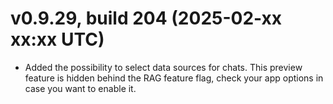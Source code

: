 # v0.9.29, build 204 (2025-02-xx xx:xx UTC)
- Added the possibility to select data sources for chats. This preview feature is hidden behind the RAG feature flag, check your app options in case you want to enable it.